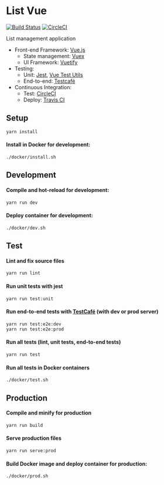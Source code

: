 # List Vue
[![Build Status](https://travis-ci.org/dtom90/List-Vue.svg?branch=master)](https://travis-ci.org/dtom90/List-Vue)
[![CircleCI](https://circleci.com/gh/dtom90/ToDo-Vue.svg?style=svg)](https://circleci.com/gh/dtom90/ToDo-Vue)

List management application

- Front-end Framework: [Vue.js](https://vuejs.org/)
  - State management: [Vuex](https://vuex.vuejs.org/)
  - UI Framework: [Vuetify](https://vuetifyjs.com/)
- Testing:
  - Unit: [Jest](https://jestjs.io/), [Vue Test Utils](https://vue-test-utils.vuejs.org/)
  - End-to-end: [Testcafé](https://devexpress.github.io/testcafe/)
- Continuous Integration:
  - Test: [CircleCI](https://circleci.com/)
  - Deploy: [Travis CI](https://travis-ci.com/)

## Setup
```
yarn install
```
#### Install in Docker for development:
```
./docker/install.sh
```

## Development
#### Compile and hot-reload for development:
```
yarn run dev
```
#### Deploy container for development:
```
./docker/dev.sh
```

## Test
#### Lint and fix source files
```
yarn run lint
```
#### Run unit tests with jest
```
yarn run test:unit
```
#### Run end-to-end tests with [TestCafé](https://testcafe.devexpress.com/) (with dev or prod server)
```
yarn run test:e2e:dev
yarn run test:e2e:prod
```
#### Run all tests (lint, unit tests, end-to-end tests)
```
yarn run test
```
#### Run all tests in Docker containers
```
./docker/test.sh
```

## Production
#### Compile and minify for production
```
yarn run build
```
#### Serve production files
```
yarn run serve:prod
```
#### Build Docker image and deploy container for production:
```
./docker/prod.sh
```
